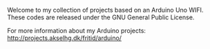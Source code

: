 Welcome to my collection of projects based on an Arduino Uno WIFI.
<br />These codes are released under the GNU General Public License.

For more information about my Arduino projects: http://projects.akselhg.dk/fritid/arduino/
